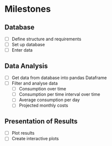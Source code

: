 # Milestones
## Database
- [ ] Define structure and requirements
- [ ] Set up database
- [ ] Enter data

## Data Analysis
- [ ] Get data from database into pandas Dataframe
- [ ] Filter and analyse data
  - [ ] Consumption over time
  - [ ] Consumption per time interval over time
  - [ ] Average consumption per day
  - [ ] Projected monthly costs

## Presentation of Results
- [ ] Plot results
- [ ] Create interactive plots
